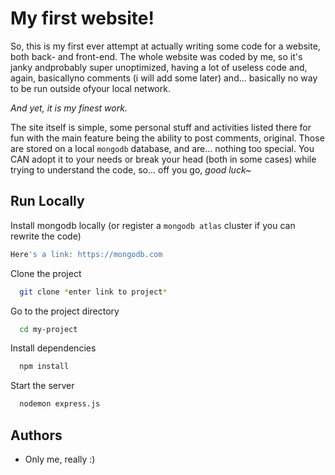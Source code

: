 
# My first website!
So, this is my first ever attempt at actually writing some code for a website, both back- and front-end. The whole website was coded by me, so it's janky andprobably super unoptimized, having a lot of useless code and, again, basicallyno comments (i will add some later) and... basically no way to be run outside ofyour local network. 

*_And yet, it is my finest work._*

The site itself is simple, some personal stuff and activities listed there for fun with the main feature being the ability to post comments, original. Those are stored on a local `mongodb` database, and are... nothing too special. You CAN adopt it to your needs or break your head (both in some cases) while trying to understand the code, so... off you go, *good luck~*


## Run Locally

Install mongodb locally (or register a ``mongodb atlas`` cluster if you can rewrite the code)

```bash
Here's a link: https://mongodb.com 
```
Clone the project

```bash
  git clone *enter link to project*
```

Go to the project directory

```bash
  cd my-project
```

Install dependencies

```bash
  npm install
```

Start the server

```bash
  nodemon express.js
```

## Authors

- Only me, really :)